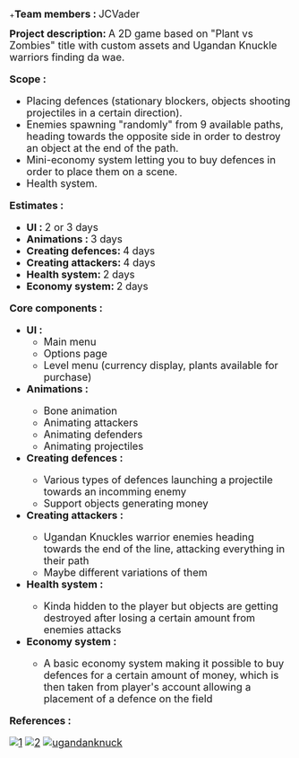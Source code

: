 +<font size = "4"><b>Team members : </b>JCVader</font>



<font size = "4"><b>Project description: </b> A 2D game based on "Plant vs Zombies" title with custom assets and Ugandan Knuckle warriors finding da wae.

<font size = "4"><b>Scope : </b>

<ul>
	<li>Placing defences (stationary blockers, objects shooting projectiles in a certain direction).</li>
    <li>Enemies spawning "randomly" from 9 available paths, heading towards the opposite side in order to destroy an object at the end of the path.</li>
    <li>Mini-economy system letting you to buy defences in order to place them on a scene.</li>
    <li>Health system.</li>
</ul>
    
    
   <b>Estimates : </b> 
   <ul>
   <li><b>UI : </b> 2 or 3 days </li>
   <li><b>Animations : </b>3 days</li>
   <li><b>Creating defences: </b> 4 days</li>
   <li><b>Creating attackers: </b> 4 days</li>
   <li><b>Health system: </b> 2 days</li>
   <li><b>Economy system: </b> 2 days</li>
   </ul>
   
   <b>Core components : </b>
   <ul>
   <li><b>UI :</b>
   <ul>
   <li>Main menu</li>
   <li>Options page</li>
   <li>Level menu (currency display, plants available for purchase)</li>
   </ul>
   <li><b>Animations : </b></li>
   <ul>
   <li>Bone animation</li>
   <li>Animating attackers</li>
   <li>Animating defenders</li>
   <li>Animating projectiles</li>
   </ul>
   <li><b>Creating defences : </b></li>
   <ul>
   <li>Various types of defences launching a projectile towards an incomming enemy</li>
   <li>Support objects generating money</li>
   </ul>
   <li><b>Creating attackers : </b></li>
   <ul>
   <li>Ugandan Knuckles warrior enemies heading towards the end of the line, attacking everything in their path</li>
   <li>Maybe different variations of them</li>
   </ul>
   <li><b>Health system : </b></li>
   <ul>
   <li>Kinda hidden to the player but objects are getting destroyed after losing a certain amount from enemies attacks</li>
   </ul>
   <li><b>Economy system : </b></li>
   <ul>
   <li>A basic economy system making it possible to buy defences for a certain amount of money, which is then taken from player's account allowing a placement of a defence on the field</li>
   </ul></ul>
   <b>References : </b></font>
   
   <a href="https://ibb.co/buR5E6"><img src="https://preview.ibb.co/nqJwMm/1.png" alt="1" border="0"></a>
<a href="https://ibb.co/hKTwMm"><img src="https://preview.ibb.co/jccZ7R/2.jpg" alt="2" border="0"></a>
<a href="https://ibb.co/hiC1nR"><img src="https://preview.ibb.co/iGnZ7R/ugandanknuck.jpg" alt="ugandanknuck" border="0"></a>
   
   
   
   
   
   
   
   
   
   
   
    






